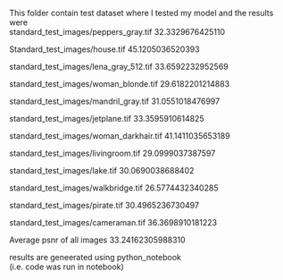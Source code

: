 This folder contain test dataset where I tested my model and the results were  
standard_test_images/peppers_gray.tif	32.3329676425110

Standard_test_images/house.tif	45.1205036520393

standard_test_images/lena_gray_512.tif	33.6592232952569

standard_test_images/woman_blonde.tif	29.6182201214883

standard_test_images/mandril_gray.tif	31.0551018476997

standard_test_images/jetplane.tif	33.3595910614825

standard_test_images/woman_darkhair.tif	41.1411035653189

standard_test_images/livingroom.tif	29.0999037387597

standard_test_images/lake.tif	30.0690038688402

standard_test_images/walkbridge.tif	26.5774432340285

standard_test_images/pirate.tif	30.4965236730497

standard_test_images/cameraman.tif	36.3698910181223

Average psnr of all images 	33.24162305988310
	
	
results are geneerated using python_notebook	
(i.e. code was run in notebook)	
